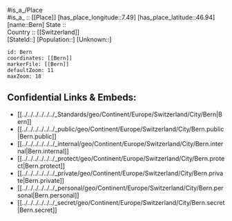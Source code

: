 ﻿---
location: [46.94,7.49] 
mapzoom: [7,12] 
mapmarker: city 
type: City
tags:
- geo/City


SpocWebEntityId: 29132
isDeleted: false
confidential: public

---
#is_a_/Place  
#is_a_ :: [[Place]] 
[has_place_longitude::7.49] 
[has_place_latitude::46.94] 
[name::Bern] 
State ::  
Country :: [[Switzerland]]  
[StateId::] 
[Population::] 
[Unknown::] 


```leaflet
id: Bern
coordinates: [[Bern]] 
markerFile: [[Bern]] 
defaultZoom: 11 
maxZoom: 18
```


## Confidential Links & Embeds: 
- [[../../../../../../_Standards/geo/Continent/Europe/Switzerland/City/Bern|Bern]] 
- [[../../../../../../_public/geo/Continent/Europe/Switzerland/City/Bern.public|Bern.public]] 
- [[../../../../../../_internal/geo/Continent/Europe/Switzerland/City/Bern.internal|Bern.internal]] 
- [[../../../../../../_protect/geo/Continent/Europe/Switzerland/City/Bern.protect|Bern.protect]] 
- [[../../../../../../_private/geo/Continent/Europe/Switzerland/City/Bern.private|Bern.private]] 
- [[../../../../../../_personal/geo/Continent/Europe/Switzerland/City/Bern.personal|Bern.personal]] 
- [[../../../../../../_secret/geo/Continent/Europe/Switzerland/City/Bern.secret|Bern.secret]] 
